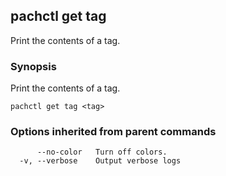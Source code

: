 ## pachctl get tag

Print the contents of a tag.

### Synopsis


Print the contents of a tag.

```
pachctl get tag <tag>
```

### Options inherited from parent commands

```
      --no-color   Turn off colors.
  -v, --verbose    Output verbose logs
```


